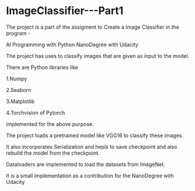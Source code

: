 # ImageClassifier---Part1

The project is a part of the assigment to Create a Image Classifier in the program - 

AI Programming with Python NanoDegree with Udacity

The project has uses to classify images that are given as input to the model.

There are Python libraries like 

1.Numpy

2.Seaborn

3.Matplotlib

4.Torchvision of Pytorch 

implemented for the above purpose.

The project loads a pretrained model like VGG16 to classify these images.

It also incorporates Serialization and hepls to save checkpoint and also rebuild the model from the checkpoint.

Dataloaders are implemented to load the datasets from ImageNet.

It is a small implementation as a contribution for the NanoDegree with Udacity
